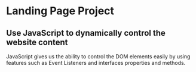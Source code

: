 # Landing Page Project

## Use JavaScript to dynamically control the website content
JavaScript gives us the ability to control the DOM elements easily by using features such as Event Listeners and interfaces properties and methods.
